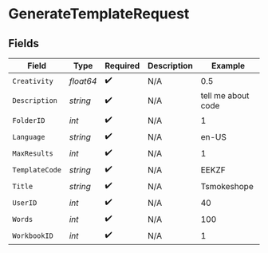 # GenerateTemplateRequest


## Fields

| Field              | Type               | Required           | Description        | Example            |
| ------------------ | ------------------ | ------------------ | ------------------ | ------------------ |
| `Creativity`       | *float64*          | :heavy_check_mark: | N/A                | 0.5                |
| `Description`      | *string*           | :heavy_check_mark: | N/A                | tell me about code |
| `FolderID`         | *int*              | :heavy_check_mark: | N/A                | 1                  |
| `Language`         | *string*           | :heavy_check_mark: | N/A                | en-US              |
| `MaxResults`       | *int*              | :heavy_check_mark: | N/A                | 1                  |
| `TemplateCode`     | *string*           | :heavy_check_mark: | N/A                | EEKZF              |
| `Title`            | *string*           | :heavy_check_mark: | N/A                | Tsmokeshope        |
| `UserID`           | *int*              | :heavy_check_mark: | N/A                | 40                 |
| `Words`            | *int*              | :heavy_check_mark: | N/A                | 100                |
| `WorkbookID`       | *int*              | :heavy_check_mark: | N/A                | 1                  |